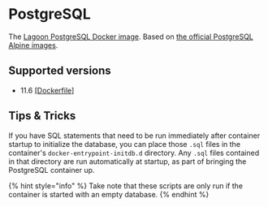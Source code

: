 # PostgreSQL

The [Lagoon PostgreSQL Docker image](https://github.com/amazeeio/lagoon/blob/master/images/postgres/Dockerfile). Based on [the official PostgreSQL Alpine images](https://hub.docker.com/_/postgres).

## Supported versions

* 11.6 [\[Dockerfile\]](https://github.com/amazeeio/lagoon/blob/master/images/postgres/Dockerfile)

## Tips & Tricks

If you have SQL statements that need to be run immediately after container startup to initialize the database, you can place those `.sql` files in the container's `docker-entrypoint-initdb.d` directory. Any `.sql` files contained in that directory are run automatically at startup, as part of bringing the PostgreSQL container up.

{% hint style="info" %}
Take note that these scripts are only run if the container is started with an empty database.
{% endhint %}

